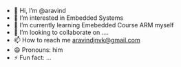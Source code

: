 - 👋 Hi, I’m @aravind
- 👀 I’m interested in Embedded Systems
- 🌱 I’m currently learning Emebedded Course ARM myself
- 💞️ I’m looking to collaborate on ....
- 📫 How to reach me aravindjnvk@gmail.com
- 😄 Pronouns: him
- ⚡ Fun fact: ...

<!---
samarusam/samarusam is a ✨ special ✨ repository because its `README.md` (this file) appears on your GitHub profile.
You can click the Preview link to take a look at your changes.
--->
